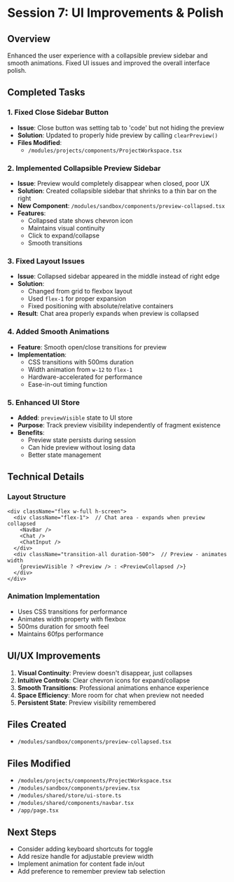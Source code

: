 # Session 7: UI Improvements & Polish

## Overview
Enhanced the user experience with a collapsible preview sidebar and smooth animations. Fixed UI issues and improved the overall interface polish.

## Completed Tasks

### 1. Fixed Close Sidebar Button
- **Issue**: Close button was setting tab to 'code' but not hiding the preview
- **Solution**: Updated to properly hide preview by calling `clearPreview()`
- **Files Modified**: 
  - `/modules/projects/components/ProjectWorkspace.tsx`

### 2. Implemented Collapsible Preview Sidebar
- **Issue**: Preview would completely disappear when closed, poor UX
- **Solution**: Created collapsible sidebar that shrinks to a thin bar on the right
- **New Component**: `/modules/sandbox/components/preview-collapsed.tsx`
- **Features**:
  - Collapsed state shows chevron icon
  - Maintains visual continuity
  - Click to expand/collapse
  - Smooth transitions

### 3. Fixed Layout Issues
- **Issue**: Collapsed sidebar appeared in the middle instead of right edge
- **Solution**: 
  - Changed from grid to flexbox layout
  - Used `flex-1` for proper expansion
  - Fixed positioning with absolute/relative containers
- **Result**: Chat area properly expands when preview is collapsed

### 4. Added Smooth Animations
- **Feature**: Smooth open/close transitions for preview
- **Implementation**:
  - CSS transitions with 500ms duration
  - Width animation from `w-12` to `flex-1`
  - Hardware-accelerated for performance
  - Ease-in-out timing function

### 5. Enhanced UI Store
- **Added**: `previewVisible` state to UI store
- **Purpose**: Track preview visibility independently of fragment existence
- **Benefits**: 
  - Preview state persists during session
  - Can hide preview without losing data
  - Better state management

## Technical Details

### Layout Structure
```tsx
<div className="flex w-full h-screen">
  <div className="flex-1">  // Chat area - expands when preview collapsed
    <NavBar />
    <Chat />
    <ChatInput />
  </div>
  <div className="transition-all duration-500">  // Preview - animates width
    {previewVisible ? <Preview /> : <PreviewCollapsed />}
  </div>
</div>
```

### Animation Implementation
- Uses CSS transitions for performance
- Animates width property with flexbox
- 500ms duration for smooth feel
- Maintains 60fps performance

## UI/UX Improvements
1. **Visual Continuity**: Preview doesn't disappear, just collapses
2. **Intuitive Controls**: Clear chevron icons for expand/collapse
3. **Smooth Transitions**: Professional animations enhance experience
4. **Space Efficiency**: More room for chat when preview not needed
5. **Persistent State**: Preview visibility remembered

## Files Created
- `/modules/sandbox/components/preview-collapsed.tsx`

## Files Modified
- `/modules/projects/components/ProjectWorkspace.tsx`
- `/modules/sandbox/components/preview.tsx`
- `/modules/shared/store/ui-store.ts`
- `/modules/shared/components/navbar.tsx`
- `/app/page.tsx`

## Next Steps
- Consider adding keyboard shortcuts for toggle
- Add resize handle for adjustable preview width
- Implement animation for content fade in/out
- Add preference to remember preview tab selection